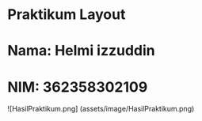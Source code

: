  # Praktikum Layout

 # Nama: Helmi izzuddin
 # NIM: 362358302109

 ![HasilPraktikum.png] (assets/image/HasilPraktikum.png)